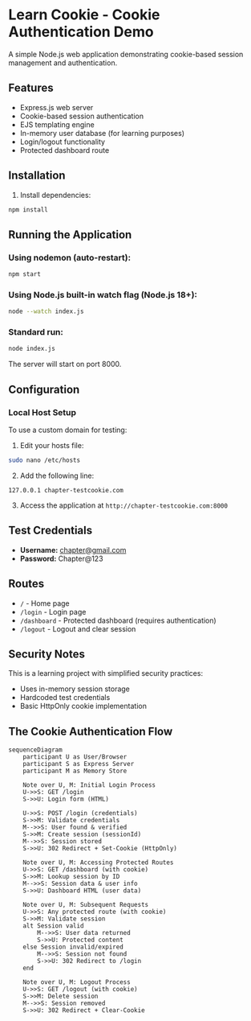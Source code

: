 # Learn Cookie - Cookie Authentication Demo

A simple Node.js web application demonstrating cookie-based session management and authentication.

## Features

- Express.js web server
- Cookie-based session authentication
- EJS templating engine
- In-memory user database (for learning purposes)
- Login/logout functionality
- Protected dashboard route

## Installation

1. Install dependencies:
```bash
npm install
```

## Running the Application

### Using nodemon (auto-restart):
```bash
npm start
```

### Using Node.js built-in watch flag (Node.js 18+):
```bash
node --watch index.js
```

### Standard run:
```bash
node index.js
```

The server will start on port 8000.

## Configuration

### Local Host Setup

To use a custom domain for testing:

1. Edit your hosts file:
```bash
sudo nano /etc/hosts
```

2. Add the following line:
```
127.0.0.1 chapter-testcookie.com
```

3. Access the application at `http://chapter-testcookie.com:8000`

## Test Credentials

- **Username:** chapter@gmail.com
- **Password:** Chapter@123

## Routes

- `/` - Home page
- `/login` - Login page
- `/dashboard` - Protected dashboard (requires authentication)
- `/logout` - Logout and clear session

## Security Notes

This is a learning project with simplified security practices:
- Uses in-memory session storage
- Hardcoded test credentials
- Basic HttpOnly cookie implementation

## The Cookie Authentication Flow

```mermaid
sequenceDiagram
    participant U as User/Browser
    participant S as Express Server
    participant M as Memory Store
    
    Note over U, M: Initial Login Process
    U->>S: GET /login
    S->>U: Login form (HTML)
    
    U->>S: POST /login (credentials)
    S->>M: Validate credentials
    M-->>S: User found & verified
    S->>M: Create session (sessionId)
    M-->>S: Session stored
    S->>U: 302 Redirect + Set-Cookie (HttpOnly)
    
    Note over U, M: Accessing Protected Routes
    U->>S: GET /dashboard (with cookie)
    S->>M: Lookup session by ID
    M-->>S: Session data & user info
    S->>U: Dashboard HTML (user data)
    
    Note over U, M: Subsequent Requests
    U->>S: Any protected route (with cookie)
    S->>M: Validate session
    alt Session valid
        M-->>S: User data returned
        S->>U: Protected content
    else Session invalid/expired
        M-->>S: Session not found
        S->>U: 302 Redirect to /login
    end
    
    Note over U, M: Logout Process
    U->>S: GET /logout (with cookie)
    S->>M: Delete session
    M-->>S: Session removed
    S->>U: 302 Redirect + Clear-Cookie
```
